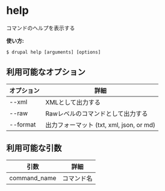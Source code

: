 # help
コマンドのヘルプを表示する

**使い方:**
```
$ drupal help [arguments] [options]
```

## 利用可能なオプション
オプション | 詳細
-------|-------------
--xml | XMLとして出力する
--raw | Rawレベルのコマンドとして出力する
--format | 出力フォーマット (txt, xml, json, or md)

## 利用可能な引数
引数 | 詳細
---------|-------------
command_name | コマンド名
